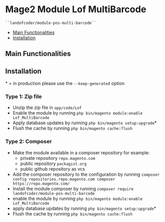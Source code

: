 # Mage2 Module Lof MultiBarcode

    ``landofcoder/module-pos-multi-barcode``

 - [Main Functionalities](#markdown-header-main-functionalities)
 - [Installation](#markdown-header-installation)

## Main Functionalities


## Installation
\* = in production please use the `--keep-generated` option

### Type 1: Zip file

 - Unzip the zip file in `app/code/Lof`
 - Enable the module by running `php bin/magento module:enable Lof_MultiBarcode`
 - Apply database updates by running `php bin/magento setup:upgrade`\*
 - Flush the cache by running `php bin/magento cache:flush`

### Type 2: Composer

 - Make the module available in a composer repository for example:
    - private repository `repo.magento.com`
    - public repository `packagist.org`
    - public github repository as vcs
 - Add the composer repository to the configuration by running `composer config repositories.repo.magento.com composer https://repo.magento.com/`
 - Install the module composer by running `composer require landofcoder/module-pos-multi-barcode`
 - enable the module by running `php bin/magento module:enable Lof_MultiBarcode`
 - apply database updates by running `php bin/magento setup:upgrade`\*
 - Flush the cache by running `php bin/magento cache:flush`
